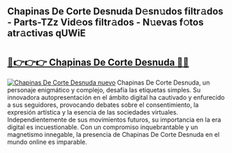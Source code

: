 ## Chapinas De Corte Desnuda D𝚎sn𝚞dos filtr𝚊dos - Parts-TZz Vid𝚎os filtr𝚊dos - N𝚞evas f𝚘tos atr𝚊ctivas qUWiE

# <h2><a href="http://mb2e9dg.tromn.icu/?c=Chapinas+De+Corte+Desnuda">🔗👉👉👉 Chapinas De Corte Desnuda 🔗🔗</a></h2>

[![Chapinas De Corte Desnuda nuevo](https://i.imgur.com/pEAQMta.gif)](http://mb2e9dg.tromn.icu/?c=Chapinas+De+Corte+Desnuda)
Chapinas De Corte Desnuda, un personaje enigmático y complejo, desafía las etiquetas simples. Su innovadora autopresentación en el ámbito digital ha cautivado y enfurecido a sus seguidores, provocando debates sobre el consentimiento, la expresión artística y la esencia de las sociedades virtuales. Independientemente de sus movimientos futuros, su importancia en la era digital es incuestionable. Con un compromiso inquebrantable y un magnetismo innegable, la presencia de Chapinas De Corte Desnuda en el mundo online es imparable.
